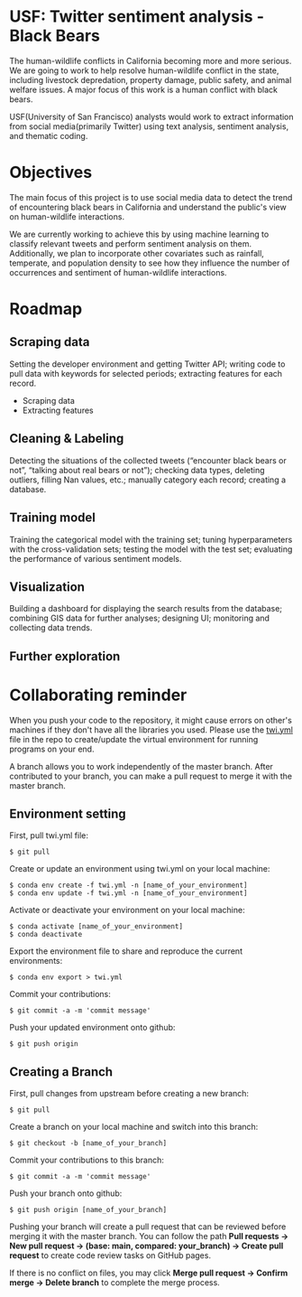 # USF: Twitter sentiment analysis - Black Bears

The human-wildlife conflicts in California becoming more and more serious. We are going to work to help resolve human-wildlife conflict in the state, including livestock depredation, property damage, public safety, and animal welfare issues. A major focus of this work is a human conflict with black bears.

USF(University of San Francisco) analysts would work to extract information from social media(primarily Twitter) using text analysis, sentiment analysis, and thematic coding.


# Objectives

The main focus of this project is to use social media data to detect the trend of encountering black bears in California and understand the public's view on human-wildlife interactions. 

We are currently working to achieve this by using machine learning to classify relevant tweets and perform sentiment analysis on them. Additionally, we plan to incorporate other covariates such as rainfall, temperate, and population density to see how they influence the number of occurrences and sentiment of human-wildlife interactions.


# Roadmap

## Scraping data 

Setting the developer environment and getting Twitter API; writing code to pull data with keywords for selected periods; extracting features for each record.

- Scraping data
- Extracting features

## Cleaning & Labeling 

Detecting the situations of the collected tweets (“encounter black bears or not”, “talking about real bears or not”); checking data types, deleting outliers, filling Nan values, etc.; manually category each record; creating a database.

## Training model 

Training the categorical model with the training set; tuning hyperparameters with the cross-validation sets; testing the model with the test set; evaluating the performance of various sentiment models.

## Visualization 

Building a dashboard for displaying the search results from the database; combining GIS data for further analyses; designing UI; monitoring and collecting data trends.

## Further exploration


# Collaborating reminder

When you push your code to the repository, it might cause errors on other's machines if they don't have all the libraries you used. Please use the [twi.yml](https://github.com/persecond17/CDFW2023/blob/main/twi.yml) file in the repo to create/update the virtual environment for running programs on your end.

A branch allows you to work independently of the master branch. After contributed to your branch, you can make a pull request to merge it with the master branch.

## Environment setting

First, pull twi.yml file:

`$ git pull`

Create or update an environment using twi.yml on your local machine:

`$ conda env create -f twi.yml -n [name_of_your_environment]`<br>
`$ conda env update -f twi.yml -n [name_of_your_environment]`

Activate or deactivate your environment on your local machine:

`$ conda activate [name_of_your_environment]`<br>
`$ conda deactivate`

Export the environment file to share and reproduce the current environments:

`$ conda env export > twi.yml`

Commit your contributions:

`$ git commit -a -m 'commit message'`

Push your updated environment onto github:

`$ git push origin`

## Creating a Branch

First, pull changes from upstream before creating a new branch:

`$ git pull`

Create a branch on your local machine and switch into this branch:

`$ git checkout -b [name_of_your_branch]`

Commit your contributions to this branch:

`$ git commit -a -m 'commit message'`

Push your branch onto github:

`$ git push origin [name_of_your_branch]`

Pushing your branch will create a pull request that can be reviewed before merging it with the master branch. You can follow the path **Pull requests -> New pull request -> (base: main, compared: your_branch) -> Create pull request** to create code review tasks on GitHub pages. 

If there is no conflict on files, you may click **Merge pull request -> Confirm merge -> Delete branch** to complete the merge process.
